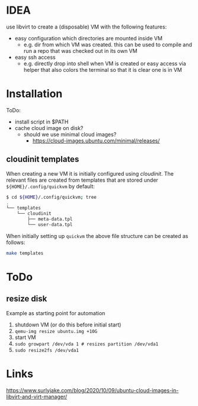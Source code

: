 # IDEA
use libvirt to create a (disposable) VM with the following features:
- easy configuration which directories are mounted inside VM
  - e.g. dir from which VM was created. this can be used to compile and run a repo that was checked out in its own VM
- easy ssh access
  - e.g. directly drop into shell when VM is created or easy access via helper that also colors the terminal so that it is clear one is in VM

# Installation

ToDo:
- install script in $PATH
- cache cloud image on disk?
  - should we use minimal cloud images?
    - https://cloud-images.ubuntu.com/minimal/releases/

## cloudinit templates
When creating a new VM it is initially configured using _cloudinit_. The relevant files are created from templates that are stored under `${HOME}/.config/quickvm` by default:
```bash
$ cd ${HOME}/.config/quickvm; tree
.
└── templates
    └── cloudinit
        ├── meta-data.tpl
        └── user-data.tpl
```
When initially setting up `quickvm` the above file structure can be created as follows:
```bash
make templates
```

# ToDo

## resize disk
Example as starting point for automation
1. shutdown VM (or do this before initial start)
2. `qemu-img resize ubuntu.img +10G`
3. start VM
4. `sudo growpart /dev/vda 1 # resizes partition /dev/vda1`
5. `sudo resize2fs /dev/vda1`

# Links
https://www.surlyjake.com/blog/2020/10/09/ubuntu-cloud-images-in-libvirt-and-virt-manager/